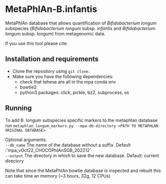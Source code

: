 # MetaPhlAn-B.infantis
MetaPhlAn database that allows quantification of _Bifidobacterium longum_ subspecies (_Bifidobacterium longum_ subsp. _infantis_ and _Bifidobacterium longum_ subsp. _longum_) from metagenomic data. 

If you use this tool please cite: 

## Installation and requirements
* Clone the repository using `git clone`.
* Make sure you have the following dependencies:
  - check that tehese are all in the mpa conda env
  * bowtie2
  * python3 packages: click, pickle, bz2, subprocess, os
 
## Running
To add B. longum subspecies specific markers to the metaphlan database run
`metaphlan_longum_markers.py --mpa-db-directory <PATH TO METAPHLAN ORIGINAL DATABASE>`

Optional arguments:  
`--db_name`   The name of the database without a suffix. Default :'mpa_vOct22_CHOCOPhlAnSGB_202212'  
`--output`    The directory in which to save the new database. Default: current directory

Note that since the MetaPhlAn bowtie database is inspected and rebuilt this can take time an memory (~3 hours, 32g, 12 CPUs) 
